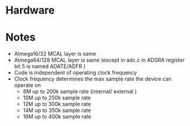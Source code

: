 # Hardware
Notes
=====
* Atmega16/32 MCAL layer is same 
* Atmega64/128 MCAL layer is same (except in adc.c in ADSRA register bit 5 is named ADATE/ADFR  )
* Code is independent of operating clock frequency
* Clock frequency determines the max sample rate the device can operate on
	- 8M up to 200k sample rate (internal/ external )
	- 10M up to 250k sample rate
	- 12M up to 300k sample rate
	- 14M up to 350k sample rate
	- 16M up to 400k sample rate

